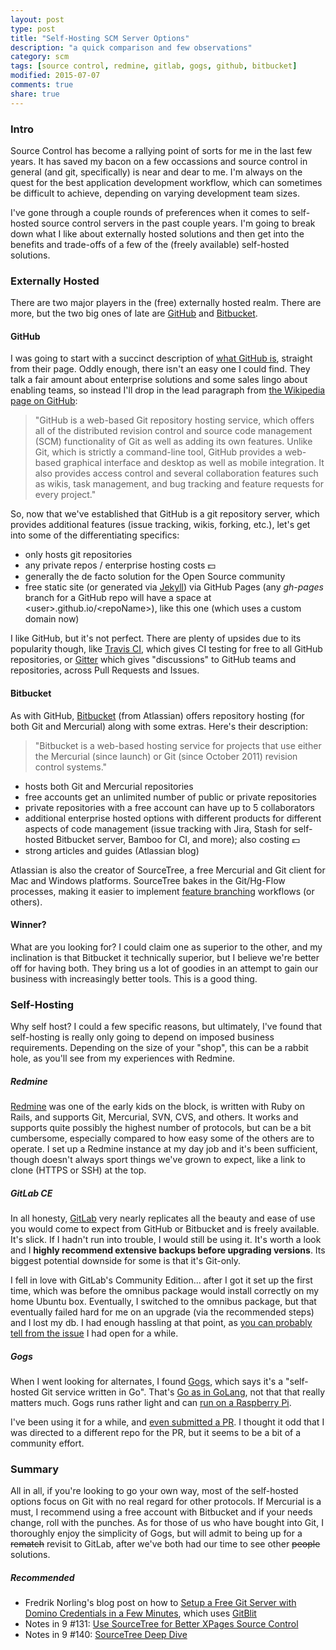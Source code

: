 ```yaml
---
layout: post
type: post
title: "Self-Hosting SCM Server Options"
description: "a quick comparison and few observations"
category: scm
tags: [source control, redmine, gitlab, gogs, github, bitbucket]
modified: 2015-07-07
comments: true
share: true
---
```


### Intro
Source Control has become a rallying point of sorts for me in the last few years. It has saved my bacon on a few occassions and source control in general (and git, specifically) is near and dear to me. I'm always on the quest for the best application development workflow, which can sometimes be difficult to achieve, depending on varying development team sizes.

I've gone through a couple rounds of preferences when it comes to self-hosted source control servers in the past couple years. I'm going to break down what I like about externally hosted solutions and then get into the benefits and trade-offs of a few of the (freely available) self-hosted solutions.

### Externally Hosted
There are two major players in the (free) externally hosted realm. There are more, but the two big ones of late are [GitHub](//github.com) and [Bitbucket](//bitbucket.org).

#### GitHub
I was going to start with a succinct description of [what GitHub is](//github.com/about), straight from their page. Oddly enough, there isn't an easy one I could find. They talk a fair amount about enterprise solutions and some sales lingo about enabling teams, so instead I'll drop in the lead paragraph from [the Wikipedia page on GitHub](//en.wikipedia.org/wiki/GitHub):

> "GitHub is a web-based Git repository hosting service, which offers all of the distributed revision control and source code management (SCM) functionality of Git as well as adding its own features. Unlike Git, which is strictly a command-line tool, GitHub provides a web-based graphical interface and desktop as well as mobile integration. It also provides access control and several collaboration features such as wikis, task management, and bug tracking and feature requests for every project."

So, now that we've established that GitHub is a git repository server, which provides additional features (issue tracking, wikis, forking, etc.), let's get into some of the differentiating specifics:

* only hosts git repositories
* any private repos / enterprise hosting costs :dollar:
* generally the de facto solution for the Open Source community
* free static site (or generated via [Jekyll](//jekyllrb.com/)) via GitHub Pages (any _gh-pages_ branch for a GitHub repo will have a space at &lt;user&gt;.github.io/&lt;repoName&gt;), like this one (which uses a custom domain now)

I like GitHub, but it's not perfect. There are plenty of upsides due to its popularity though, like [Travis CI](//travis-ci.org/getting_started), which gives CI testing for free to all GitHub repositories, or [Gitter](//gitter.im/) which gives "discussions" to GitHub teams and repositories, across Pull Requests and Issues.

#### Bitbucket
As with GitHub, [Bitbucket](//bitbucket.org/) (from Atlassian) offers repository hosting (for both Git and Mercurial) along with some extras. Here's their description:

>"Bitbucket is a web-based hosting service for projects that use either the Mercurial (since launch) or Git (since October 2011) revision control systems."

* hosts both Git and Mercurial repositories
* free accounts get an unlimited number of public or private repositories
* private repositories with a free account can have up to 5 collaborators
* additional enterprise hosted options with different products for different aspects of code management (issue tracking with Jira, Stash for self-hosted Bitbucket server, Bamboo for CI, and more); also costing :dollar:
* strong articles and guides (Atlassian blog)

Atlassian is also the creator of SourceTree, a free Mercurial and Git client for Mac and Windows platforms. SourceTree bakes in the Git/Hg-Flow processes, making it easier to implement [feature branching](//www.atlassian.com/git/tutorials/comparing-workflows/feature-branch-workflow) workflows (or others).

#### Winner?
What are you looking for? I could claim one as superior to the other, and my inclination is that Bitbucket it technically superior, but I believe we're better off for having both. They bring us a lot of goodies in an attempt to gain our business with increasingly better tools. This is a good thing. 

### Self-Hosting
Why self host? I could a few specific reasons, but ultimately, I've found that self-hosting is really only going to depend on imposed business requirements. Depending on the size of your "shop", this can be a rabbit hole, as you'll see from my experiences with Redmine.

##### Redmine
[Redmine](//www.redmine.org/) was one of the early kids on the block, is written with Ruby on Rails, and supports Git, Mercurial, SVN, CVS, and others. It works and supports quite possibly the highest number of protocols, but can be a bit cumbersome, especially compared to how easy some of the others are to operate. I set up a Redmine instance at my day job and it's been sufficient, though doesn't always sport things we've grown to expect, like a link to clone (HTTPS or SSH) at the top.

##### GitLab CE
In all honesty, [GitLab](//about.gitlab.com/) very nearly replicates all the beauty and ease of use you would come to expect from GitHub or Bitbucket and is freely available. It's slick. If I hadn't run into trouble, I would still be using it. It's worth a look and I **highly recommend extensive backups before upgrading versions**. Its biggest potential downside for some is that it's Git-only.

I fell in love with GitLab's Community Edition... after I got it set up the first time, which was before the omnibus package would install correctly on my home Ubuntu box. Eventually, I switched to the omnibus package, but that eventually failed hard for me on an upgrade (via the recommended steps) and I lost my db. I had enough hassling at that point, as [you can probably tell from the issue](//gitlab.com/gitlab-org/omnibus-gitlab/issues/541) I had open for a while.

##### Gogs
When I went looking for alternates, I found [Gogs](//gogs.io/), which says it's a "self-hosted Git service written in Go". That's [Go as in GoLang](//golang.org/), not that that really matters much. Gogs runs rather light and can [run on a Raspberry Pi](//blog.meinside.pe.kr/Gogs-on-Raspberry-Pi/).

I've been using it for a while, and [even submitted a PR](//github.com/gogits/gogs/pull/1287). I thought it odd that I was directed to a different repo for the PR, but it seems to be a bit of a community effort.

### Summary
All in all, if you're looking to go your own way, most of the self-hosted options focus on Git with no real regard for other protocols. If Mercurial is a must, I recommend using a free account with Bitbucket and if your needs change, roll with the punches. As for those of us who have bought into Git, I thoroughly enjoy the simplicity of Gogs, but will admit to being up for a <s>rematch</s> revisit to GitLab, after we've both had our time to see other <s>people</s> solutions.

##### Recommended
* Fredrik Norling's blog post on how to [Setup a Free Git Server with Domino Credentials in a Few Minutes](//www.xpagedeveloper.com/2014/setup-a-free-git-server-with-domino-credentials-in-a-few-minutes), which uses [GitBlit](//gitblit.com/)
* Notes in 9 #131: [Use SourceTree for Better XPages Source Control](//www.notesin9.com/2013/11/12/notesin9-131-use-sourcetree-for-better-xpages-source-control/)
* Notes in 9 #140: [SourceTree Deep Dive](//www.notesin9.com/2014/03/24/sourcetreedeepdive/)